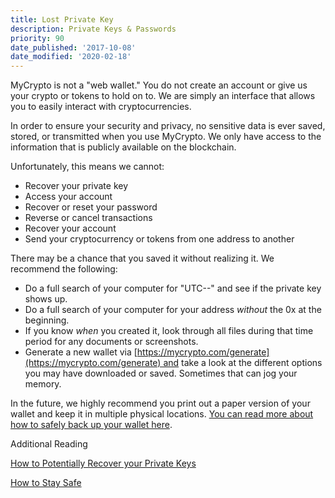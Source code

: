 ```yaml
---
title: Lost Private Key
description: Private Keys & Passwords
priority: 90
date_published: '2017-10-08'
date_modified: '2020-02-18'
---
```


MyCrypto is not a "web wallet." You do not create an account or give us your crypto or tokens to hold on to. We are simply an interface that allows you to easily interact with cryptocurrencies.

In order to ensure your security and privacy, no sensitive data is ever saved, stored, or transmitted when you use MyCrypto. We only have access to the information that is publicly available on the blockchain.

Unfortunately, this means we cannot:

* Recover your private key
* Access your account
* Recover or reset your password
* Reverse or cancel transactions
* Recover your account
* Send your cryptocurrency or tokens from one address to another

There may be a chance that you saved it without realizing it. We recommend the following:

* Do a full search of your computer for "UTC--" and see if the private key shows up. 
* Do a full search of your computer for your address *without* the 0x at the beginning.
* If you know *when* you created it, look through all files during that time period for any documents or screenshots.
* Generate a new wallet via [https://mycrypto.com/generate](https://mycrypto.com/generate) and take a look at the different options you may have downloaded or saved. Sometimes that can jog your memory.

In the future, we highly recommend you print out a paper version of your wallet and keep it in multiple physical locations. [You can read more about how to safely back up your wallet here](/how-to/backup-restore/how-to-save-back-up-your-wallet).

Additional Reading

[How to Potentially Recover your Private Keys](https://cointelegraph.com/news/how-to-recover-your-wallet-if-your-private-keys-are-lost)

[How to Stay Safe](https://support.mycrypto.com/staying-safe)
